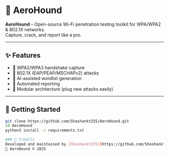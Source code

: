 # 🐺 AeroHound
**AeroHound** – Open-source Wi-Fi penetration testing toolkit for WPA/WPA2 & 802.1X networks.  
Capture, crack, and report like a pro.  

---

## ✨ Features
- 🔹 WPA2/WPA3 handshake capture
- 🔹 802.1X (EAP/PEAP/MSCHAPv2) attacks
- 🔹 AI-assisted wordlist generation
- 🔹 Automated reporting
- 🔹 Modular architecture (plug new attacks easily)

---

## 🚀 Getting Started
```bash
git clone https://github.com/Shashankt255/AeroHound.git
cd AeroHound
python3 install -r requirements.txt

### 📢 Credits
Developed and maintained by [Shashankt255](https://github.com/Shashankt255)  
🐺 AeroHound © 2025
